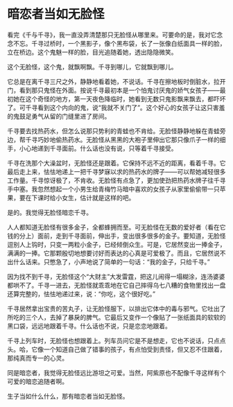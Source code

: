 # 暗恋者当如无脸怪

看完《千与千寻》，我一直没弄清楚那只无脸怪从哪里来。可要命的是，我对它念念不忘。千寻过桥时，一个黑影子，像个黑布袋，长了一张像白纸面具一样的脸，立在桥边。这个鬼魅一样的脸，目光追随着她，透出隐隐微笑。 

这个无脸怪，这个鬼，就飘啊飘。千寻到哪儿，它就飘到哪儿。 

它总是在离千寻三尺之外，静静地看着她，不说话。千寻在擦地板时倒脏水，拉开门，看到那只鬼怪在外面。按说千寻最初本是一个怕鬼讨厌鬼的娇气女孩子——最初她在这个奇怪的地方，第一天夜色降临时，她看到无数只鬼影飘来飘去，都吓坏了。可千寻看到这个内向的鬼，说“我就不关门了”。这个好心的女孩子让这只害羞的鬼鼓足勇气从留的门缝里进了房间。 

千寻要去找热药水，但怎么说那只势利的青蛙也不肯给。无脸怪静静地躲在青蛙旁边，帮千寻巧妙地偷热药水。无脸怪从黑黑的大袍子里伸出它那只像爪子一样的细手，小心地递到千寻面前。什么话也没有说，只等着千寻接受。 

千寻在洗那个大澡盆时，无脸怪还是跟着。它保持不远不近的距离，看着千寻。它最后走上来，怯怯地递上一把千寻梦寐以求的热药水的牌子——可以帮她减轻很多工作量。千寻惊讶极了，不肯收。无脸怪有点急了，更加使劲把热药水牌子往千寻手中塞。我忽然想起一个小男生给青梅竹马暗中喜欢的女孩子从家里偷偷带一只苹果，要在下课时给小女生，估计就是这样的吧。 

是的。我觉得无脸怪暗恋千寻。 

人人都知道无脸怪有很多金子，全都蜂拥而至。可无脸怪在无数的爱好者（看在它钱的分上）面前，走到千寻面前，伸出手，变出很多很多的金子。要知道，无脸怪逗别人上钩时，只变一两粒小金子，已经倾倒众生。可是，它居然变出一捧金子，满满的一捧。它那颗殷切地想要讨好而表达的心真是可爱极了。而且，它居然说不出什么话来。只憋急了，小声地说了简单的一句话：“我的金子，只给千寻。” 

因为找不到千寻，无脸怪这个“大财主”大发雷霆，把这儿闹得一塌糊涂，连汤婆婆都哄不了。千寻一进去，无脸怪就乖乖地在它自己摔得乌七八糟的食物里找出一盘还算完整的，怯怯地递过来，说：“你吃，这个很好吃。” 

千寻居然拿出宝贵的苦丸子，让无脸怪服下，以排出它体中的毒与邪气。它吐出了所吃的三个人，去掉了暴戾的脾气。它最后又变作一个像贴了一张纸面具的软软的黑口袋，远远地跟着千寻。什么话也不说，只是恋恋地跟着。 

千寻上列车时，无脸怪也想跟着上。列车员问它是不是想走，它也不说话，只点点头。哈，它像一个知道自己做了错事的孩子，有点怕受到责怪，但又忍不住跟着，那纯真而专一的心灵。 

同是暗恋者，我觉得无脸怪远比游坦之可爱。当然，阿紫原也不配像千寻这样有个可爱的暗恋追随者啊。 

生子当如什么什么，那有暗恋者当如无脸怪。